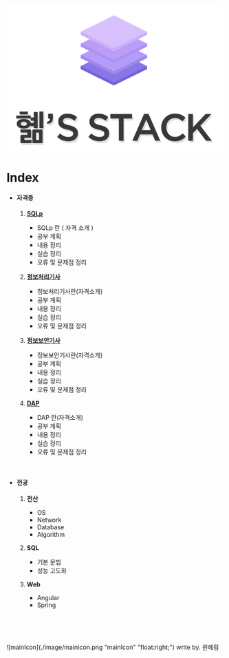 

![logo](./image/mainLogo.png)

# Index

- #### **자격증**

  1. [**SQLp**](/SQLp/sqlpIndex.md) 
     - SQLp 란 ( 자격 소개 )
     - 공부 계획
     - 내용 정리
     - 실습 정리
     - 오류 및 문제점 정리

  2. [**정보처리기사**](./infoLicense/index.md) 
     - 정보처리기사란(자격소개)
     - 공부 계획
     - 내용 정리
     - 실습 정리
     - 오류 및 문제점 정리

  3. [**정보보안기사**](#) 
     - 정보보안기사란(자격소개)
     - 공부 계획
     - 내용 정리
     - 실습 정리
     - 오류 및 문제점 정리

  4. [ **DAP**](#)
     - DAP 란(자격소개)
     - 공부 계획
     - 내용 정리
     - 실습 정리
     - 오류 및 문제점 정리

  ​

- #### **전공**

  1. **전산**
     - OS
     - Network
     - Database
     - Algorithm

  2. **SQL**
     - 기본 문법
     - 성능 고도화

  3. **Web**
     - Angular
     - Spring

</br>
</br>
</br>

![mainIcon](./image/mainIcon.png "mainIcon" "float:right;") write by. 원혜림
